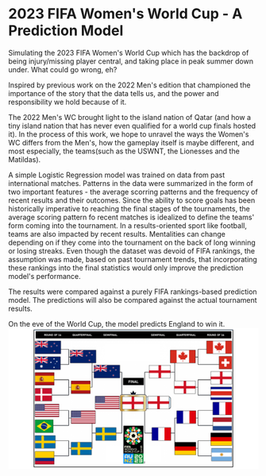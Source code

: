 # 2023 FIFA Women's World Cup - A Prediction Model
Simulating the 2023 FIFA Women's World Cup which has the backdrop of being injury/missing player central, and taking place in peak summer down under. What could go wrong, eh?

Inspired by previous work on the 2022 Men's edition that championed the importance of the story that the data tells us, and the power and responsibility we hold because of it.

The 2022 Men's WC brought light to the island nation of Qatar (and how a tiny island nation that has never even qualified for a world cup finals hosted it). In the process of this work, we hope to unravel the ways the Women's WC differs from the Men's, how the gameplay itself is maybe different, and most especially, the teams(such as the USWNT, the Lionesses and the Matildas).

A simple Logistic Regression model was trained on data from past international matches. Patterns in the data were summarized in the form of two important features - the average scorring patterns and the frequency of recent results and their outcomes. Since the ability to score goals has been historically imperative to reaching the final stages of the tournaments, the average scoring pattern fo recent matches is idealized to define the teams' form coming into the tournament. In a results-oriented sport like football, teams are also impacted by recent results. Mentalities can change depending on if they come into the tournament on the back of long winning or losing streaks. Even though the dataset was devoid of FIFA rankings, the assumption was made, based on past tournament trends, that incorporating these rankings into the final statistics would only improve the prediction model's performance.

The results were compared against a purely FIFA rankings-based prediction model. The predictions will also be compared against the actual tournament results. 

On the eve of the World Cup, the model predicts England to win it. 
![Knockout Stage Bracket](model-based.png)
